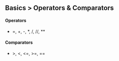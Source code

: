 ## Basics > Operators & Comparators

#### Operators
- =, +, -, *, /, //, **

#### Comparators
- \>, <, <=, >=, ==
